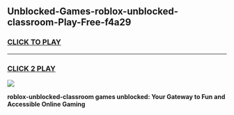 
## Unblocked-Games-roblox-unblocked-classroom-Play-Free-f4a29
<h3>
<a href="https://premium76.site?title=roblox-unblocked-classroom&ref=12A">CLICK TO PLAY</a></h3>
<hr>

<h3>
<a href="https://premium76.site?title=roblox-unblocked-classroom&ref=12A">CLICK 2 PLAY</a>
  
</h3>

<a href="https://premium76.site?title=roblox-unblocked-classroom&ref=12A"><img src="https://clearcache.store/games.png"></a>


**roblox-unblocked-classroom games unblocked: Your Gateway to Fun and Accessible Online Gaming**
